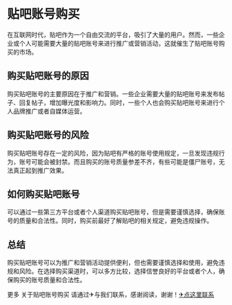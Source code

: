# 贴吧账号购买

在互联网时代，贴吧作为一个自由交流的平台，吸引了大量的用户。然而，一些企业或个人可能需要大量的贴吧账号来进行推广或营销活动，这就催生了贴吧账号购买的市场。

## 购买贴吧账号的原因

购买贴吧账号的主要原因在于推广和营销。一些企业需要大量的贴吧账号来发布帖子、回复帖子，增加曝光度和影响力。同时，一些个人也会购买贴吧账号来进行个人品牌推广或者自媒体运营。

## 购买贴吧账号的风险

购买贴吧账号存在一定的风险，因为贴吧有严格的账号使用规定，一旦发现违规行为，账号可能会被封禁。而且购买的账号质量参差不齐，有些可能是僵尸账号，无法真正起到推广效果。

## 如何购买贴吧账号

可以通过一些第三方平台或者个人渠道购买贴吧账号，但是需要谨慎选择，确保账号的质量和合法性。同时，购买前最好了解贴吧的相关规定，避免违规操作。

## 总结

购买贴吧账号可以为推广和营销活动提供便利，但也需要谨慎选择和使用，避免违规和风险。在选择购买渠道时，可以多方比较，选择信誉良好的平台或者个人，确保购买的账号质量和合法性。

更多 关于贴吧账号购买 请通过✈与我们联系，感谢阅读，谢谢！[✈点这里联系](https://w.k02.cc)
